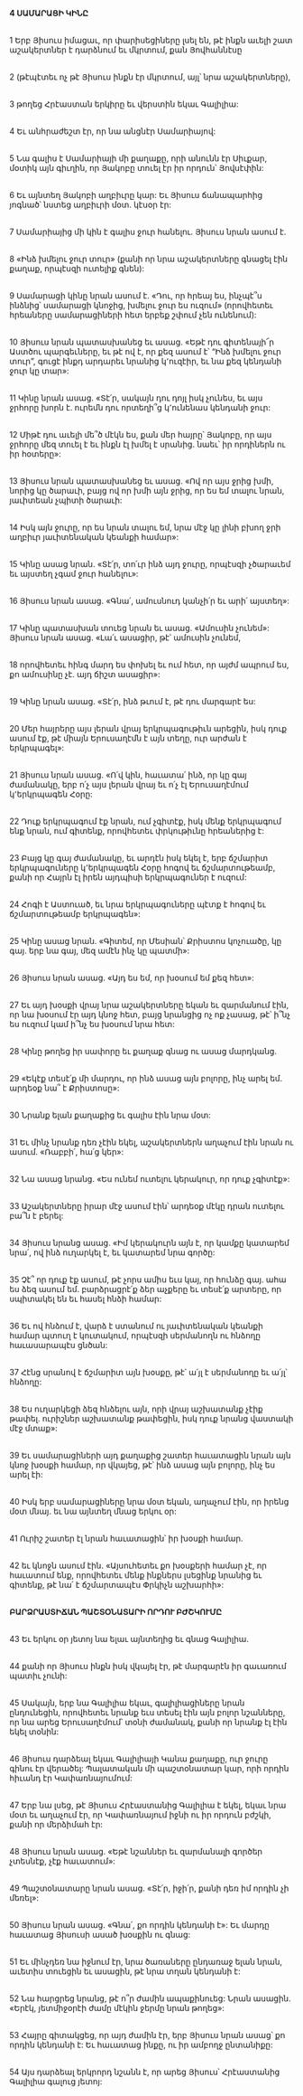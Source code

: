 **4 ՍԱՄԱՐԱՑԻ ԿԻՆԸ**

\
1 Երբ Յիսուս իմացաւ, որ փարիսեցիները լսել են, թէ ինքն աւելի շատ աշակերտներ է դարձնում եւ մկրտում, քան Յովհաննէսը

\
2 (թէպէտեւ ոչ թէ Յիսուս ինքն էր մկրտում, այլ՝ նրա աշակերտները),

\
3 թողեց Հրէաստան երկիրը եւ վերստին եկաւ Գալիլիա:

\
4 Եւ անհրաժեշտ էր, որ նա անցնէր Սամարիայով:

\
5 Նա գալիս է Սամարիայի մի քաղաքը, որի անունն էր Սիւքար, մօտիկ այն գիւղին, որ Յակոբը տուել էր իր որդուն՝ Յովսէփին:

\
6 Եւ այնտեղ Յակոբի աղբիւրը կար: Եւ Յիսուս ճանապարհից յոգնած՝ նստեց աղբիւրի մօտ. կէսօր էր:

\
7 Սամարիայից մի կին է գալիս ջուր հանելու. Յիսուս նրան ասում է.

\
8 «Ինձ խմելու ջուր տուր» (քանի որ նրա աշակերտները գնացել էին քաղաք, որպէսզի ուտելիք գնեն):

\
9 Սամարացի կինը նրան ասում է. «Դու, որ հրեայ ես, ինչպէ՞ս ինձնից՝ սամարացի կնոջից, խմելու ջուր ես ուզում» (որովհետեւ հրեաները սամարացիների հետ երբեք շփում չեն ունենում):

\
10 Յիսուս նրան պատասխանեց եւ ասաց. «Եթէ դու գիտենայի՜ր Աստծու պարգեւները, եւ թէ ով է, որ քեզ ասում է՝ “Ինձ խմելու ջուր տուր”, գուցէ ինքդ արդարեւ նրանից կ՚ուզէիր, եւ նա քեզ կենդանի ջուր կը տար»:

\
11 Կինը նրան ասաց. «Տէ՛ր, սակայն դու դոյլ իսկ չունես, եւ այս ջրհորը խորն է. ուրեմն դու որտեղի՞ց կ՚ունենաս կենդանի ջուր:

\
12 Միթէ դու աւելի մե՞ծ մէկն ես, քան մեր հայրը՝ Յակոբը, որ այս ջրհորը մեզ տուել է եւ ինքն էլ խմել է սրանից. նաեւ՝ իր որդիներն ու իր հօտերը»:

\
13 Յիսուս նրան պատասխանեց եւ ասաց. «Ով որ այս ջրից խմի, նորից կը ծարաւի, բայց ով որ խմի այն ջրից, որ ես եմ տալու նրան, յաւիտեան չպիտի ծարաւի:

\
14 Իսկ այն ջուրը, որ ես նրան տալու եմ, նրա մէջ կը լինի բխող ջրի աղբիւր յաւիտենական կեանքի համար»:

\
15 Կինը ասաց նրան. «Տէ՛ր, տո՛ւր ինձ այդ ջուրը, որպէսզի չծարաւեմ եւ այստեղ չգամ ջուր հանելու»:

\
16 Յիսուս նրան ասաց. «Գնա՛, ամուսնուդ կանչի՛ր եւ արի՛ այստեղ»:

\
17 Կինը պատասխան տուեց նրան եւ ասաց. «Ամուսին չունեմ»: Յիսուս նրան ասաց. «Լա՛ւ ասացիր, թէ՝ ամուսին չունեմ,

\
18 որովհետեւ հինգ մարդ ես փոխել եւ ում հետ, որ այժմ ապրում ես, քո ամուսինը չէ. այդ ճիշտ ասացիր»:

\
19 Կինը նրան ասաց. «Տէ՛ր, ինձ թւում է, թէ դու մարգարէ ես:

\
20 Մեր հայրերը այս լերան վրայ երկրպագութիւն արեցին, իսկ դուք ասում էք, թէ միայն Երուսաղէմն է այն տեղը, ուր արժան է երկրպագել»:

\
21 Յիսուս նրան ասաց. «Ո՛վ կին, հաւատա՛ ինձ, որ կը գայ ժամանակը, երբ ո՛չ այս լերան վրայ եւ ո՛չ էլ Երուսաղէմում կ՚երկրպագեն Հօրը:

\
22 Դուք երկրպագում էք նրան, ում չգիտէք, իսկ մենք երկրպագում ենք նրան, ում գիտենք, որովհետեւ փրկութիւնը հրեաներից է:

\
23 Բայց կը գայ ժամանակը, եւ արդէն իսկ եկել է, երբ ճշմարիտ երկրպագուները կ՚երկրպագեն Հօրը հոգով եւ ճշմարտութեամբ, քանի որ Հայրն էլ իրեն այդպիսի երկրպագուներ է ուզում:

\
24 Հոգի է Աստուած, եւ նրա երկրպագուները պէտք է հոգով եւ ճշմարտութեամբ երկրպագեն»:

\
25 Կինը ասաց նրան. «Գիտեմ, որ Մեսիան՝ Քրիստոս կոչուածը, կը գայ. երբ նա գայ, մեզ ամէն ինչ կը պատմի»:

\
26 Յիսուս նրան ասաց. «Այդ ես եմ, որ խօսում եմ քեզ հետ»:

\
27 Եւ այդ խօսքի վրայ նրա աշակերտները եկան եւ զարմանում էին, որ նա խօսում էր այդ կնոջ հետ, բայց նրանցից ոչ ոք չասաց, թէ՝ ի՞նչ ես ուզում կամ ի՞նչ ես խօսում նրա հետ:

\
28 Կինը թողեց իր սափորը եւ քաղաք գնաց ու ասաց մարդկանց.

\
29 «Եկէք տեսէ՛ք մի մարդու, որ ինձ ասաց այն բոլորը, ինչ արել եմ. արդեօք նա՞ է Քրիստոսը»:

\
30 Նրանք ելան քաղաքից եւ գալիս էին նրա մօտ:

\
31 Եւ մինչ նրանք դեռ չէին եկել, աշակերտներն աղաչում էին նրան ու ասում. «Ռաբբի՛, հա՛ց կեր»:

\
32 Նա ասաց նրանց. «Ես ունեմ ուտելու կերակուր, որ դուք չգիտէք»:

\
33 Աշակերտները իրար մէջ ասում էին՝ արդեօք մէկը դրան ուտելու բա՞ն է բերել:

\
34 Յիսուս նրանց ասաց. «Իմ կերակուրն այն է, որ կամքը կատարեմ նրա՛, ով ինձ ուղարկել է, եւ կատարեմ նրա գործը:

\
35 Չէ՞ որ դուք էք ասում, թէ չորս ամիս եւս կայ, որ հունձը գայ. ահա ես ձեզ ասում եմ. բարձրացրէ՛ք ձեր աչքերը եւ տեսէ՛ք արտերը, որ սպիտակել են եւ հասել հնձի համար:

\
36 Եւ ով հնձում է, վարձ է ստանում ու յաւիտենական կեանքի համար պտուղ է կուտակում, որպէսզի սերմանողն ու հնձողը հաւասարապէս ցնծան:

\
37 Հէնց սրանով է ճշմարիտ այն խօսքը, թէ՝ ա՛յլ է սերմանողը եւ ա՛յլ՝ հնձողը:

\
38 Ես ուղարկեցի ձեզ հնձելու այն, որի վրայ աշխատանք չէիք թափել. ուրիշներ աշխատանք թափեցին, իսկ դուք նրանց վաստակի մէջ մտաք»:

\
39 Եւ սամարացիների այդ քաղաքից շատեր հաւատացին նրան այն կնոջ խօսքի համար, որ վկայեց, թէ՝ ինձ ասաց այն բոլորը, ինչ ես արել էի:

\
40 Իսկ երբ սամարացիները նրա մօտ եկան, աղաչում էին, որ իրենց մօտ մնայ. եւ նա այնտեղ մնաց երկու օր:

\
41 Ուրիշ շատեր էլ նրան հաւատացին՝ իր խօսքի համար.

\
42 եւ կնոջն ասում էին. «Այսուհետեւ քո խօսքերի համար չէ, որ հաւատում ենք, որովհետեւ մենք ինքներս լսեցինք նրանից եւ գիտենք, թէ նա՛ է ճշմարտապէս Փրկիչն աշխարհի»:

\
**ԲԱՐՁՐԱՍՏԻՃԱՆ ՊԱՇՏՕՆԱՏԱՐԻ ՈՐԴՈՒ ԲԺՇԿՈՒՄԸ**

\
43 Եւ երկու օր յետոյ նա ելաւ այնտեղից եւ գնաց Գալիլիա.

\
44 քանի որ Յիսուս ինքն իսկ վկայել էր, թէ մարգարէն իր գաւառում պատիւ չունի:

\
45 Սակայն, երբ նա Գալիլիա եկաւ, գալիլիացիները նրան ընդունեցին, որովհետեւ նրանք եւս տեսել էին այն բոլոր նշանները, որ նա արեց Երուսաղէմում՝ տօնի ժամանակ, քանի որ նրանք էլ էին եկել տօնին:

\
46 Յիսուս դարձեալ եկաւ Գալիլիայի Կանա քաղաքը, ուր ջուրը գինու էր վերածել: Պալատական մի պաշտօնատար կար, որի որդին հիւանդ էր Կափառնայումում:

\
47 Երբ նա լսեց, թէ Յիսուս Հրէաստանից Գալիլիա է եկել, եկաւ նրա մօտ եւ աղաչում էր, որ Կափառնայում իջնի ու իր որդուն բժշկի, քանի որ մերձիմահ էր:

\
48 Յիսուս նրան ասաց. «Եթէ նշաններ եւ զարմանալի գործեր չտեսնէք, չէք հաւատում»:

\
49 Պաշտօնատարը նրան ասաց. «Տէ՛ր, իջի՛ր, քանի դեռ իմ որդին չի մեռել»:

\
50 Յիսուս նրան ասաց. «Գնա՛, քո որդին կենդանի է»: Եւ մարդը հաւատաց Յիսուսի ասած խօսքին ու գնաց:

\
51 Եւ մինչդեռ նա իջնում էր, նրա ծառաները ընդառաջ ելան նրան, աւետիս տուեցին եւ ասացին, թէ նրա տղան կենդանի է:

\
52 Նա հարցրեց նրանց, թէ ո՞ր ժամին ապաքինուեց: Նրան ասացին. «Երէկ, յետմիջօրէի ժամը մէկին ջերմը նրան թողեց»:

\
53 Հայրը գիտակցեց, որ այդ ժամին էր, երբ Յիսուս նրան ասաց՝ քո որդին կենդանի է: Եւ հաւատաց ինքը, ու իր ամբողջ ընտանիքը:

\
54 Այս դարձեալ երկրորդ նշանն է, որ արեց Յիսուս՝ Հրէաստանից Գալիլիա գալուց յետոյ:
